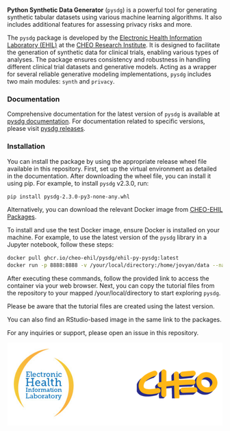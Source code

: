 **Python Synthetic Data Generator** (`pysdg`) is a powerful tool for generating synthetic tabular datasets using various machine learning algorithms. It also includes additional features for assessing privacy risks and more.

The `pysdg` package is developed by the [Electronic Health Information Laboratory (EHIL)](https://www.ehealthinformation.ca/) at the [CHEO Research Institute](https://www.cheori.org/). It is designed to facilitate the generation of synthetic data for clinical trials, enabling various types of analyses. The package ensures consistency and robustness in handling different clinical trial datasets and generative models. Acting as a wrapper for several reliable generative modeling implementations, `pysdg` includes two main modules: `synth` and `privacy`.

### Documentation

Comprehensive documentation for the latest version of `pysdg` is available at [pysdg documentation](https://cheo-ehil.github.io/pysdg-releases/latest/index.html). For documentation related to specific versions, please visit [pysdg releases](https://cheo-ehil.github.io/pysdg-releases/).

### Installation

You can install the package by using the appropriate release wheel file available in this repository. First, set up the virtual environment as detailed in the documentation. After downloading the wheel file, you can install it using pip. For example, to install `pysdg` v2.3.0, run:

```bash
pip install pysdg-2.3.0-py3-none-any.whl
```

Alternatively, you can download the relevant Docker image from [CHEO-EHIL Packages](https://github.com/orgs/CHEO-EHIL/packages).

To install and use the test Docker image, ensure Docker is installed on your machine. For example, to use the latest version of the `pysdg` library in a Jupyter notebook, follow these steps:

```bash
docker pull ghcr.io/cheo-ehil/pysdg/ehil-py-pysdg:latest
docker run -p 8888:8888 -v /your/local/directory:/home/jovyan/data --name your-pysdg-image-name ghcr.io/cheo-ehil/pysdg/ehil-py-pysdg:latest
```

After executing these commands, follow the provided link to access the container via your web browser. Next, you can copy the tutorial files from the repository to your mapped /your/local/directory to start exploring `pysdg`.

Please be aware that the tutorial files are created using the latest version.

You can also find an RStudio-based image in the same link to the packages.

For any inquiries or support, please open an issue in this repository.

<p align="center">
  <img alt="EHIL-CHEO Logos" src="images/ehil_cheo.png" width="600" style="margin-right: 40px;">
</p>
